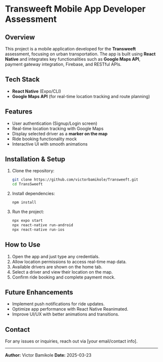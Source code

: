 # Transweeft Mobile App Developer Assessment

## Overview
This project is a mobile application developed for the **Transweeft** assessment, focusing on urban transportation. The app is built using **React Native** and integrates key functionalities such as **Google Maps API**, payment gateway integration, Firebase, and RESTful APIs.

## Tech Stack
- **React Native** (Expo/CLI)
- **Google Maps API** (for real-time location tracking and route planning)

## Features
- User authentication (Signup/Login screen)
- Real-time location tracking with Google Maps
- Display selected driver as a **marker on the map**
- Ride booking functionality mock
- Interactive UI with smooth animations

## Installation & Setup
1. Clone the repository:
   ```sh
   git clone https://github.com/victorbamikole/Transweeft.git
   cd TransSweeft
   ```
2. Install dependencies:
   ```sh
   npm install  
   ```
4. Run the project:
   ```sh
   npx expo start  
   npx react-native run-android  
   npx react-native run-ios 
   ```

## How to Use
1. Open the app and just type any credentials.
2. Allow location permissions to access real-time map data.
3. Available drivers are shown on the home tab.
4. Select a driver and view their location on the map.
5. Confirm ride booking and complete payment mock.


## Future Enhancements
- Implement push notifications for ride updates.
- Optimize app performance with React Native Reanimated.
- Improve UI/UX with better animations and transitions.

## Contact
For any issues or inquiries, reach out via [your email/contact info].

---
**Author:** Victor Bamikole 
**Date:** 2025-03-23

